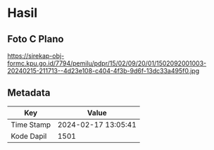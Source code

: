 # Hasil

## Foto C Plano

https://sirekap-obj-formc.kpu.go.id/7794/pemilu/pdpr/15/02/09/20/01/1502092001003-20240215-211713--4d23e108-c404-4f3b-9d6f-13dc33a495f0.jpg


## Metadata

| Key        | Value               |
| ---------- | ------------------- |
| Time Stamp | 2024-02-17 13:05:41 |
| Kode Dapil | 1501                |



